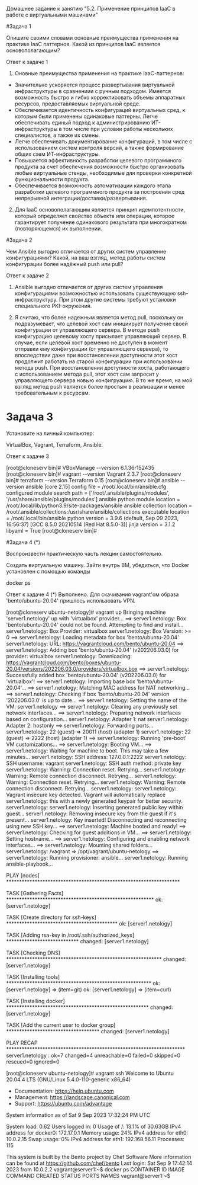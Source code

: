 Домашнее задание к занятию "5.2. Применение принципов IaaC в работе с виртуальными машинами"

#Задача 1

Опишите своими словами основные преимущества применения на практике IaaC паттернов.
Какой из принципов IaaC является основополагающим?

Ответ к задаче 1

1) Оновные преимущества применения на практике IaaC-паттернов:
- Значительно ускоряется процесс развертывания виртуальной инфраструктуры 
в сравнениии с ручным подходом. Имеется возможность быстро и гибко корректировать
объемы аппаратных ресурсов, предоставляемых виртуальной среде.
- Обеспечивается идентичность конфигураций виртуальных сред, к которым были применены 
одинаковые паттерны. Легче обеспечивать единый подход к администрированию ИТ-инфраструктуры
в том числе при условии работы нескольких специалистов, а также их смены.
- Легче обеспечивать документирование конфигураций, в том числе с использованием
систем контроля версий, а также формирование общих схем ИТ-инфраструктуры.
- Повышается эффективность разработки целевого программного продукта 
за счет обеспечения возможности быстро организовать любые виртуальные стенды, 
необходимые для проверки конкретной функциональности продукта.
- Обеспечивается возможность автоматизации каждого этапа разработки 
целевого программного продукта за построения сред непрерывной интеграции/доставки/развертывания.

2) Для IaaC основополагающим является принцип идемпотентности, который определяет свойство объекта или операции, которое 
гарантирует получение одинакового результата при многократном (повторяющемся) их выполнении. 

#Задача 2

Чем Ansible выгодно отличается от других систем управление конфигурациями? 
Какой, на ваш взгляд, метод работы систем конфигурации более надёжный push или pull?

Ответ к задаче 2 

1) Ansible выгодно отличается от других систем управления конфигурациями 
возможностью использовать существующую ssh-инфраструктуру. При этом другие системы требуют установки специального 
PKI-окружения.


2) Я считаю, что более надежным является метод pull, поскольку он подразумевает, 
что целевой хост сам инициирует получение своей конфигурации от управляющего сервера. 
В методе push конфигурацию целевому хосту присылает управляющий сервер. 
В случае, если целевой хост временно не доступен в момент отправки ему конфигурации 
(от управляющего сервера), то впоследствии даже при восстановлении доступности 
этот хост продолжит работать на старой конфигурации при использовании метода push.
При восстановлении доступности хоста, работающего с использованием метода pull,
этот хост сам запросит у управляющего сервера новыю конфигруацию.
В то же время, на мой взгляд метод push является более простым в реализации и менее требовательным к ресурсам.

# Задача 3

Установите на личный компьютер:

VirtualBox,
Vagrant,
Terraform,
Ansible.

Ответ к задаче 3

[root@cloneserv bin]# VBoxManage --version
6.1.36r152435
[root@cloneserv bin]# vagrant --version
Vagrant 2.3.7
[root@cloneserv bin]# terraform --version
Terraform 0.15
[root@cloneserv bin]# ansible --version
ansible [core 2.15]
  config file = /root/.local/bin/ansible.cfg
  configured module search path = ['/root/.ansible/plugins/modules', '/usr/share/ansible/plugins/modules']
  ansible python module location = /root/.local/lib/python3.9/site-packages/ansible
  ansible collection location = /root/.ansible/collections:/usr/share/ansible/collections
  executable location = /root/.local/bin/ansible
  python version = 3.9.6 (default, Sep 09 2023, 16:56:37) [GCC 8.5.0 20210514 (Red Hat 8.5.0-3)]
  jinja version = 3.1.2
  libyaml = True
[root@cloneserv bin]#

#Задача 4 (*)

Воспроизвести практическую часть лекции самостоятельно.

Создать виртуальную машину.
Зайти внутрь ВМ, убедиться, что Docker установлен с помощью команды

docker ps

Ответ к задаче 4 (*)
Выполнено. Для скачивания vagrant'ом образа 'bento/ubuntu-20.04' пришлось использовать VPN.

[root@cloneserv ubuntu-netology]# vagrant up
Bringing machine 'server1.netology' up with 'virtualbox' provider...
==> server1.netology: Box 'bento/ubuntu-20.04' could not be found. Attempting to find and install...
    server1.netology: Box Provider: virtualbox
    server1.netology: Box Version: >= 0
==> server1.netology: Loading metadata for box 'bento/ubuntu-20.04'
    server1.netology: URL: https://vagrantcloud.com/bento/ubuntu-20.04
==> server1.netology: Adding box 'bento/ubuntu-20.04' (v202206.03.0) for provider: virtualbox
    server1.netology: Downloading: https://vagrantcloud.com/bento/boxes/ubuntu-20.04/versions/202206.03.0/providers/virtualbox.box
==> server1.netology: Successfully added box 'bento/ubuntu-20.04' (v202206.03.0) for 'virtualbox'!
==> server1.netology: Importing base box 'bento/ubuntu-20.04'...
==> server1.netology: Matching MAC address for NAT networking...
==> server1.netology: Checking if box 'bento/ubuntu-20.04' version '202206.03.0' is up to date...
==> server1.netology: Setting the name of the VM: server1.netology
==> server1.netology: Clearing any previously set network interfaces...
==> server1.netology: Preparing network interfaces based on configuration...
    server1.netology: Adapter 1: nat
    server1.netology: Adapter 2: hostonly
==> server1.netology: Forwarding ports...
    server1.netology: 22 (guest) => 20011 (host) (adapter 1)
    server1.netology: 22 (guest) => 2222 (host) (adapter 1)
==> server1.netology: Running 'pre-boot' VM customizations...
==> server1.netology: Booting VM...
==> server1.netology: Waiting for machine to boot. This may take a few minutes...
    server1.netology: SSH address: 127.0.0.1:2222
    server1.netology: SSH username: vagrant
    server1.netology: SSH auth method: private key
    server1.netology: Warning: Connection reset. Retrying...
    server1.netology: Warning: Remote connection disconnect. Retrying...
    server1.netology: Warning: Connection reset. Retrying...
    server1.netology: Warning: Remote connection disconnect. Retrying...
    server1.netology:
    server1.netology: Vagrant insecure key detected. Vagrant will automatically replace
    server1.netology: this with a newly generated keypair for better security.
    server1.netology:
    server1.netology: Inserting generated public key within guest...
    server1.netology: Removing insecure key from the guest if it's present...
    server1.netology: Key inserted! Disconnecting and reconnecting using new SSH key...
==> server1.netology: Machine booted and ready!
==> server1.netology: Checking for guest additions in VM...
==> server1.netology: Setting hostname...
==> server1.netology: Configuring and enabling network interfaces...
==> server1.netology: Mounting shared folders...
    server1.netology: /vagrant => /opt/vagrant/ubuntu-netology
==> server1.netology: Running provisioner: ansible...
    server1.netology: Running ansible-playbook...

PLAY [nodes] *******************************************************************

TASK [Gathering Facts] *********************************************************
ok: [server1.netology]

TASK [Create directory for ssh-keys] *******************************************
ok: [server1.netology]

TASK [Adding rsa-key in /root/.ssh/authorized_keys] ****************************
changed: [server1.netology]

TASK [Checking DNS] ************************************************************
changed: [server1.netology]

TASK [Installing tools] ********************************************************
ok: [server1.netology] => (item=git)
ok: [server1.netology] => (item=curl)

TASK [Installing docker] *******************************************************
changed: [server1.netology]

TASK [Add the current user to docker group] ************************************
changed: [server1.netology]

PLAY RECAP *********************************************************************
server1.netology           : ok=7    changed=4    unreachable=0    failed=0    skipped=0    rescued=0    ignored=0

[root@cloneserv ubuntu-netology]# vagrant ssh
Welcome to Ubuntu 20.04.4 LTS (GNU/Linux 5.4.0-110-generic x86_64)

 * Documentation:  https://help.ubuntu.com
 * Management:     https://landscape.canonical.com
 * Support:        https://ubuntu.com/advantage

  System information as of Sat 9 Sep 2023 17:32:24 PM UTC

  System load:  0.62               Users logged in:          0
  Usage of /:   13.1% of 30.63GB   IPv4 address for docker0: 172.17.0.1
  Memory usage: 24%                IPv4 address for eth0:    10.0.2.15
  Swap usage:   0%                 IPv4 address for eth1:    192.168.56.11
  Processes:    115


This system is built by the Bento project by Chef Software
More information can be found at https://github.com/chef/bento
Last login: Sat Sep 9 17:42:14 2023 from 10.0.2.2
vagrant@server1:~$ docker ps
CONTAINER ID   IMAGE     COMMAND   CREATED   STATUS    PORTS     NAMES
vagrant@server1:~$
